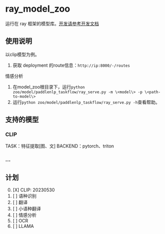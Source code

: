 # ray_model_zoo

运行在 ray 框架的模型库。[开发请参考开发文档](README_dev.md)

## 使用说明

以clip模型为例。

1. 获取 deployment 的route信息：`http://ip:8000/-/routes`

情感分析
1. 在model_zoo根目录下，运行`python zoo/model/paddlenlp_taskflow/ray_serve.py -m \<model\> -p \<path-to-model\>`
2. 运行`python zoo/model/paddlenlp_taskflow/ray_serve.py -h`查看帮助。

## 支持的模型

### CLIP

TASK：特征提取[图、文]
BACKEND：pytorch、triton

### ...

## 计划

0. [X] CLIP: 20230530
1. [ ] 语种识别
2. [ ] 翻译
3. [ ] 小语种翻译
4. [ ] 情感分析
5. [ ] OCR
6. [ ] LLAMA